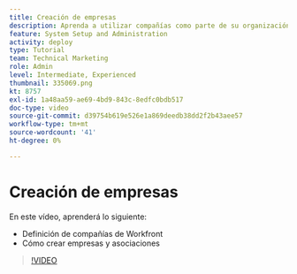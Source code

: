 ```yaml
---
title: Creación de empresas
description: Aprenda a utilizar compañías como parte de su organización de usuarios y estructura de permisos de elementos. A continuación, cree compañías para su organización.
feature: System Setup and Administration
activity: deploy
type: Tutorial
team: Technical Marketing
role: Admin
level: Intermediate, Experienced
thumbnail: 335069.png
kt: 8757
exl-id: 1a48aa59-ae69-4bd9-843c-8edfc0bdb517
doc-type: video
source-git-commit: d39754b619e526e1a869deedb38dd2f2b43aee57
workflow-type: tm+mt
source-wordcount: '41'
ht-degree: 0%

---
```


# Creación de empresas

En este vídeo, aprenderá lo siguiente:

* Definición de compañías de Workfront
* Cómo crear empresas y asociaciones

>[!VIDEO](https://video.tv.adobe.com/v/335069/?quality=12)
